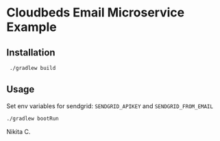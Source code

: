 # Cloudbeds Email Microservice Example

## Installation

```bash
 ./gradlew build
```

## Usage

Set env variables for sendgrid:
`SENDGRID_APIKEY` and `SENDGRID_FROM_EMAIL`

```bash
./gradlew bootRun
```

Nikita C.